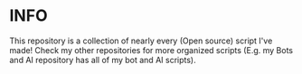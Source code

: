 # INFO
This repository is a collection of nearly every (Open source) script I've made! Check my other repositories for more organized scripts (E.g. my Bots and AI repository has all of my bot and AI scripts).
